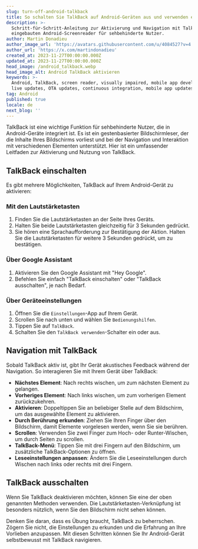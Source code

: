 ```yaml
---
slug: turn-off-android-talkback
title: So schalten Sie TalkBack auf Android-Geräten aus und verwenden es
description: >-
  Schritt-für-Schritt-Anleitung zur Aktivierung und Navigation mit TalkBack, dem
  eingebauten Android-Screenreader für sehbehinderte Nutzer.
author: Martin Donadieu
author_image_url: 'https://avatars.githubusercontent.com/u/4084527?v=4'
author_url: 'https://x.com/martindonadieu'
created_at: 2023-11-27T00:00:00.000Z
updated_at: 2023-11-27T00:00:00.000Z
head_image: /android_talkback.webp
head_image_alt: Android TalkBack aktivieren
keywords: >-
  Android, TalkBack, screen reader, visually impaired, mobile app development,
  live updates, OTA updates, continuous integration, mobile app updates
tag: Android
published: true
locale: de
next_blog: ''
---
```

TalkBack ist eine wichtige Funktion für sehbehinderte Nutzer, die in Android-Geräte integriert ist. Es ist ein gestenbasierter Bildschirmleser, der die Inhalte Ihres Bildschirms vorliest und bei der Navigation und Interaktion mit verschiedenen Elementen unterstützt. Hier ist ein umfassender Leitfaden zur Aktivierung und Nutzung von TalkBack.

## TalkBack einschalten

Es gibt mehrere Möglichkeiten, TalkBack auf Ihrem Android-Gerät zu aktivieren:

### Mit den Lautstärketasten

1. Finden Sie die Lautstärketasten an der Seite Ihres Geräts.
2. Halten Sie beide Lautstärketasten gleichzeitig für 3 Sekunden gedrückt.
3. Sie hören eine Sprachaufforderung zur Bestätigung der Aktion. Halten Sie die Lautstärketasten für weitere 3 Sekunden gedrückt, um zu bestätigen.

### Über Google Assistant

1. Aktivieren Sie den Google Assistant mit "Hey Google".
2. Befehlen Sie einfach "TalkBack einschalten" oder "TalkBack ausschalten", je nach Bedarf.

### Über Geräteeinstellungen

1. Öffnen Sie die `Einstellungen`-App auf Ihrem Gerät.
2. Scrollen Sie nach unten und wählen Sie `Bedienungshilfen`.
3. Tippen Sie auf `TalkBack`.
4. Schalten Sie den `TalkBack verwenden`-Schalter ein oder aus.

## Navigation mit TalkBack

Sobald TalkBack aktiv ist, gibt Ihr Gerät akustisches Feedback während der Navigation. So interagieren Sie mit Ihrem Gerät über TalkBack:

- **Nächstes Element**: Nach rechts wischen, um zum nächsten Element zu gelangen.
- **Vorheriges Element**: Nach links wischen, um zum vorherigen Element zurückzukehren.
- **Aktivieren**: Doppeltippen Sie an beliebiger Stelle auf dem Bildschirm, um das ausgewählte Element zu aktivieren.
- **Durch Berührung erkunden**: Ziehen Sie Ihren Finger über den Bildschirm, damit Elemente vorgelesen werden, wenn Sie sie berühren.
- **Scrollen**: Verwenden Sie zwei Finger zum Hoch- oder Runter-Wischen, um durch Seiten zu scrollen.
- **TalkBack-Menü**: Tippen Sie mit drei Fingern auf den Bildschirm, um zusätzliche TalkBack-Optionen zu öffnen.
- **Leseeinstellungen anpassen**: Ändern Sie die Leseeinstellungen durch Wischen nach links oder rechts mit drei Fingern.

## TalkBack ausschalten

Wenn Sie TalkBack deaktivieren möchten, können Sie eine der oben genannten Methoden verwenden. Die Lautstärketasten-Verknüpfung ist besonders nützlich, wenn Sie den Bildschirm nicht sehen können.

Denken Sie daran, dass es Übung braucht, TalkBack zu beherrschen. Zögern Sie nicht, die Einstellungen zu erkunden und die Erfahrung an Ihre Vorlieben anzupassen. Mit diesen Schritten können Sie Ihr Android-Gerät selbstbewusst mit TalkBack navigieren.
